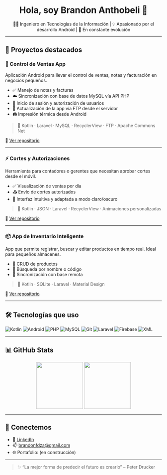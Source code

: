 <h1 align="center">Hola, soy Brandon Anthobeli 👋</h1>
<p align="center">🧑‍💻 Ingeniero en Tecnologías de la Información | 💡 Apasionado por el desarrollo Android | 🚀 En constante evolución</p>

---

## 🚀 Proyectos destacados

### 📱 Control de Ventas App
Aplicación Android para llevar el control de ventas, notas y facturación en negocios pequeños.
- ✅ Manejo de notas y facturas
- ☁️ Sincronización con base de datos MySQL vía API PHP
- 🔐 Inicio de sesión y autorización de usuarios
- 🔄 Actualización de la app vía FTP desde el servidor
- 🖨️ Impresión térmica desde Android

> 📌 Kotlin · Laravel · MySQL · RecyclerView · FTP · Apache Commons Net

🔗 [Ver repositorio](https://github.com/Brandonn1997/ZapMex.git)

---

### ⚡ Cortes y Autorizaciones
Herramienta para contadores o gerentes que necesitan aprobar cortes desde el móvil.
- ✅ Visualización de ventas por día
- 📤 Envío de cortes autorizados
- 🎨 Interfaz intuitiva y adaptada a modo claro/oscuro

> 📌 Kotlin · JSON · Laravel · RecyclerView · Animaciones personalizadas

🔗 [Ver repositorio](https://github.com/Brandonn1997/ZapMex.git)

---

### 📦 App de Inventario Inteligente
App que permite registrar, buscar y editar productos en tiempo real. Ideal para pequeños almacenes.
- 🧾 CRUD de productos
- 🔎 Búsqueda por nombre o código
- 📶 Sincronización con base remota

> 📌 Kotlin · SQLite · Laravel · Material Design

🔗 [Ver repositorio](https://github.com/Brandonn1997/ZapMex.git)

---

## 🛠️ Tecnologías que uso

![Kotlin](https://img.shields.io/badge/-Kotlin-0095D5?style=for-the-badge&logo=kotlin&logoColor=white)
![Android](https://img.shields.io/badge/-Android-3DDC84?style=for-the-badge&logo=android&logoColor=white)
![PHP](https://img.shields.io/badge/-PHP-777BB4?style=for-the-badge&logo=php&logoColor=white)
![MySQL](https://img.shields.io/badge/-MySQL-4479A1?style=for-the-badge&logo=mysql&logoColor=white)
![Git](https://img.shields.io/badge/-Git-F05032?style=for-the-badge&logo=git&logoColor=white)
![Laravel](https://img.shields.io/badge/-Laravel-FF2D20?style=for-the-badge&logo=laravel&logoColor=white)
![Firebase](https://img.shields.io/badge/-Firebase-FFCA28?style=for-the-badge&logo=firebase&logoColor=black)
![XML](https://img.shields.io/badge/-XML-FFA500?style=for-the-badge)

---

## 📊 GitHub Stats

<p align="center">
  <img src="https://github-readme-stats.vercel.app/api?username=Brandonn1997&show_icons=true&theme=radical" height="150"/>
  <img src="https://github-readme-stats.vercel.app/api/top-langs/?username=Brandonn1997&layout=compact&theme=radical" height="150"/>
</p>

---

## 🤝 Conectemos

- 💼 [LinkedIn](https://linkedin.com/in/brandonfdz)
- 📫 brandonfdza@gmail.com
- 🌐 Portafolio: (en construcción)

---

> ✨ “La mejor forma de predecir el futuro es crearlo” – Peter Drucker



<!-- -->




<!--<h1 align="center">Hi 👋, I'm Brandon</h1>
<h3 align="center">A passionate developer from México</h3>
<br>

<p> 
  I am a developer with experience in HTML, CSS, Kotlin, etc. I am passionate about creating visually appealing and easy to     use websites and mobile apps. Always eager to learn new technologies and improve my skills.
 </p>
 
<br>

<p align="left"> <a href="https://github.com/ryo-ma/github-profile-trophy"><img src="https://github-profile-trophy.vercel.app/?username=brandonn1997" alt="brandonn1997" /></a> </p>

<p align="left"> <a href="https://twitter.com/brandonanth" target="blank"><img src="https://img.shields.io/twitter/follow/brandonanth?logo=twitter&style=for-the-badge" alt="brandonanth" /></a> </p>

<h3 align="left">Connect with me:</h3>
<p align="left">
<a href="https://twitter.com/brandonanth" target="blank"><img align="center" src="https://raw.githubusercontent.com/rahuldkjain/github-profile-readme-generator/master/src/images/icons/Social/twitter.svg" alt="brandonanth" height="30" width="40" /></a>
<a href="https://linkedin.com/in/brandonfdz" target="blank"><img align="center" src="https://raw.githubusercontent.com/rahuldkjain/github-profile-readme-generator/master/src/images/icons/Social/linked-in-alt.svg" alt="brandonfdz" height="30" width="40" /></a>
</p>

<h3 align="left">Languages and Tools:</h3>
<p align="left"> <a href="https://developer.android.com" target="_blank" rel="noreferrer"> <img src="https://raw.githubusercontent.com/devicons/devicon/master/icons/android/android-original-wordmark.svg" alt="android" width="40" height="40"/>  </a> <a href="https://www.w3schools.com/css/" target="_blank" rel="noreferrer"> <img src="https://raw.githubusercontent.com/devicons/devicon/master/icons/css3/css3-original-wordmark.svg" alt="css3" width="40" height="40"/> </a> <a href="https://www.w3.org/html/" target="_blank" rel="noreferrer"> <img src="https://raw.githubusercontent.com/devicons/devicon/master/icons/html5/html5-original-wordmark.svg" alt="html5" width="40" height="40"/> </a> <a href="https://www.java.com" target="_blank" rel="noreferrer"> <img src="https://raw.githubusercontent.com/devicons/devicon/master/icons/java/java-original.svg" alt="java" width="40" height="40"/> </a> <a href="https://developer.mozilla.org/en-US/docs/Web/JavaScript" target="_blank" rel="noreferrer"> <img src="https://raw.githubusercontent.com/devicons/devicon/master/icons/javascript/javascript-original.svg" alt="javascript" width="40" height="40"/> </a> <a href="https://kotlinlang.org" target="_blank" rel="noreferrer"> <img src="https://www.vectorlogo.zone/logos/kotlinlang/kotlinlang-icon.svg" alt="kotlin" width="40" height="40"/> </a> <a href="https://www.microsoft.com/en-us/sql-server" target="_blank" rel="noreferrer"> <img src="https://www.svgrepo.com/show/303229/microsoft-sql-server-logo.svg" alt="mssql" width="40" height="40"/> </a> <a href="https://www.mysql.com/" target="_blank" rel="noreferrer"> <img src="https://raw.githubusercontent.com/devicons/devicon/master/icons/mysql/mysql-original-wordmark.svg" alt="mysql" width="40" height="40"/> </a> <a href="https://www.photoshop.com/en" target="_blank" rel="noreferrer"> <img src="https://raw.githubusercontent.com/devicons/devicon/master/icons/photoshop/photoshop-line.svg" alt="photoshop" width="40" height="40"/> </a> <a href="https://www.php.net" target="_blank" rel="noreferrer"> <img src="https://raw.githubusercontent.com/devicons/devicon/master/icons/php/php-original.svg" alt="php" width="40" height="40"/> </a> <a href="https://postman.com" target="_blank" rel="noreferrer"> <img src="https://www.vectorlogo.zone/logos/getpostman/getpostman-icon.svg" alt="postman" width="40" height="40"/> </a> <a href="https://www.sqlite.org/" target="_blank" rel="noreferrer"> <img src="https://www.vectorlogo.zone/logos/sqlite/sqlite-icon.svg" alt="sqlite" width="40" height="40"/> </a> </p>

<p><img align="left" src="https://github-readme-stats.vercel.app/api/top-langs?username=brandonn1997&show_icons=true&locale=en&layout=compact" alt="brandonn1997" /></p>

<p>&nbsp;<img align="center" src="https://github-readme-stats.vercel.app/api?username=brandonn1997&show_icons=true&locale=en" alt="brandonn1997" /></p>

<p><img align="center" src="https://github-readme-streak-stats.herokuapp.com/?user=brandonn1997&" alt="brandonn1997" /></p>


-->





<!--
**Brandonn1997/Brandonn1997** is a ✨ _special_ ✨ repository because its `README.md` (this file) appears on your GitHub profile.

Here are some ideas to get you started:

- 🔭 I’m currently working on ...
- 🌱 I’m currently learning ...
- 👯 I’m looking to collaborate on ...
- 🤔 I’m looking for help with ...
- 💬 Ask me about ...
- 📫 How to reach me: ...
- 😄 Pronouns: ...
- ⚡ Fun fact: ...
-->
